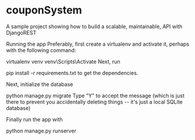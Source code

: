 # couponSystem
A sample project showing how to build a scalable, maintainable, API with DjangoREST


Running the app
Preferably, first create a virtualenv and activate it, perhaps with the following command:

virtualenv venv
venv\Scripts\Activate
Next, run

pip install -r requirements.txt
to get the dependencies.

Next, initialize the database

python manage.py migrate
Type "Y" to accept the message (which is just there to prevent you accidentally deleting things -- it's just a local SQLite database)

Finally run the app with

python manage.py runserver
